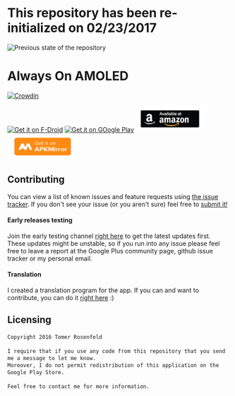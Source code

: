 # This repository has been re-initialized on 02/23/2017
![Previous state of the repository](http://i.imgur.com/HqjAv9D.png)

# Always On AMOLED 

[![Crowdin](https://d322cqt584bo4o.cloudfront.net/always-on-amoled/localized.svg)](https://crowdin.com/project/always-on-amoled)

[<img src="https://f-droid.org/badge/get-it-on.png" alt="Get it on F-Droid" height="60">](https://f-droid.org/app/com.tomer.alwayson)
[<img src="https://play.google.com/intl/en_us/badges/images/generic/en_badge_web_generic.png" alt="Get it on GOogle Play" height="60">](https://play.google.com/store/apps/details?id=com.tomer.alwayson)
[<img src="ART/amazon-underground-app-us-black.png" alt="Available at Amazon" height="60">](https://www.amazon.com/Tomers-Apps-Always-On-AMOLED/dp/B01M0KRJV3)
[<img src="ART/apkmirror.png" alt="Available at APKMirror" height="60">](http://www.apkmirror.com/apk/tomer-rosenfeld/always-on-amoled-beta/)

## Contributing
You can view a list of known issues and feature requests using [the issue tracker](
https://github.com/rosenpin/AlwaysOnDisplayAmoled/issues). If you don't see your issue (or you
aren't sure) feel free to [submit it!](https://github.com/rosenpin/AlwaysOnDisplayAmoled/issues/new)

#### Early releases testing
Join the early testing channel [right here](https://play.google.com/apps/testing/com.tomer.alwayson) to get the latest updates first. These updates might be unstable, so if you run into any issue please feel free to leave a report at the Google Plus community page, github issue tracker or my personal email.

#### Translation
I created a translation program for the app.
If you can and want to contribute, you can do it [right here](https://crowdin.com/project/always-on-amoled) :)


## Licensing
```
Copyright 2016 Tomer Rosenfeld

I require that if you use any code from this repository that you send me a message to let me know.
Moreover, I do not permit redistribution of this application on the Google Play Store.

Feel free to contact me for more information.
```
